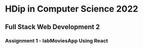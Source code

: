 # HDip in Computer Science 2022
## Full Stack Web Development 2
### Assignment 1 - labMoviesApp Using React